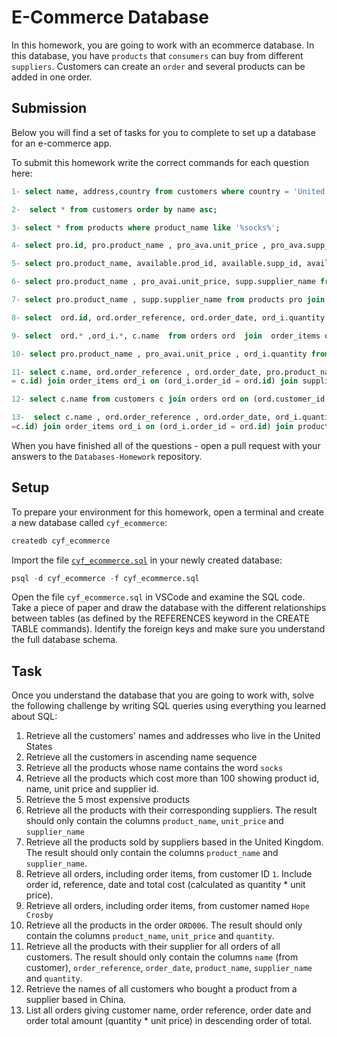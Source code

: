 # E-Commerce Database

In this homework, you are going to work with an ecommerce database. In this database, you have `products` that `consumers` can buy from different `suppliers`. Customers can create an `order` and several products can be added in one order.

## Submission

Below you will find a set of tasks for you to complete to set up a database for an e-commerce app.

To submit this homework write the correct commands for each question here:
```sql
1- select name, address,country from customers where country = 'United States';

2-  select * from customers order by name asc;

3- select * from products where product_name like '%socks%';

4- select pro.id, pro.product_name , pro_ava.unit_price , pro_ava.supp_id from products pro join product_availability pro_ava on (pro_ava.prod_id = pro.id) where pro_ava.unit_price > 100;

5- select pro.product_name, available.prod_id, available.supp_id, available.unit_price from product_availability available join products pro on (available.prod_id = pro.id) order by unit_price desc limit 5;

6- select pro.product_name , pro_avai.unit_price, supp.supplier_name from products pro join product_availability pro_avai on (pro_avai.prod_id = pro.id) join suppliers supp on (pro_avai.supp_id = supp.id);

7- select pro.product_name , supp.supplier_name from products pro join product_availability pro_avai on(pro_avai.prod_id = pro.id) join suppliers supp on(pro_avai.supp_id = supp.id) where supp.country = 'United Kingdom';

8- select  ord.id, ord.order_reference, ord.order_date, ord_i.quantity * pro_avai.unit_price as total_cost, ord.customer_id from orders ord join order_items ord_i on (ord_i.order_id = ord.id) join product_availability pro_avai on (pro_avai.prod_id = ord_i.product_id) where ord.customer_id = '1';

9- select  ord.* ,ord_i.*, c.name  from orders ord  join  order_items ord_i on (ord_i.order_id = ord.id) inner join customers c on (ord.customer_id = c.id) where c.name = 'Hope Crosby';

10- select pro.product_name , pro_avai.unit_price , ord_i.quantity from products pro join product_availability pro_avai on (pro_avai.prod_id = pro.id) join order_items ord_i on (pro.id = ord_i.product_id) join orders ord on (ord_i.order_id = ord.id)  where ord.order_reference = 'ORD006';

11- select c.name, ord.order_reference , ord.order_date, pro.product_name, supp.supplier_name , ord_i.quantity from customers c join orders ord on ( ord.customer_id 
= c.id) join order_items ord_i on (ord_i.order_id = ord.id) join suppliers supp on (ord_i.supplier_id = supp.id) join products pro on (ord_i.product_id = pro.id);

12- select c.name from customers c join orders ord on (ord.customer_id = c.id) join order_items ord_i on (ord_i.order_id = ord.id) join suppliers supp on (ord_i.supplier_id = supp.id) where supp.country = 'China';

13-  select c.name , ord.order_reference , ord.order_date, ord_i.quantity * pro_avai.unit_price  as total_amount from customers c join orders ord on (ord.customer_id 
=c.id) join order_items ord_i on (ord_i.order_id = ord.id) join product_availability pro_avai on (pro_avai.prod_id = ord_i.product_id) order by total_amount desc;

```

When you have finished all of the questions - open a pull request with your answers to the `Databases-Homework` repository.

## Setup

To prepare your environment for this homework, open a terminal and create a new database called `cyf_ecommerce`:

```sql
createdb cyf_ecommerce
```

Import the file [`cyf_ecommerce.sql`](./cyf_ecommerce.sql) in your newly created database:

```sql
psql -d cyf_ecommerce -f cyf_ecommerce.sql
```

Open the file `cyf_ecommerce.sql` in VSCode and examine the SQL code. Take a piece of paper and draw the database with the different relationships between tables (as defined by the REFERENCES keyword in the CREATE TABLE commands). Identify the foreign keys and make sure you understand the full database schema.

## Task

Once you understand the database that you are going to work with, solve the following challenge by writing SQL queries using everything you learned about SQL:

1. Retrieve all the customers' names and addresses who live in the United States
2. Retrieve all the customers in ascending name sequence
3. Retrieve all the products whose name contains the word `socks`
4. Retrieve all the products which cost more than 100 showing product id, name, unit price and supplier id.
5. Retrieve the 5 most expensive products
6. Retrieve all the products with their corresponding suppliers. The result should only contain the columns `product_name`, `unit_price` and `supplier_name`
7. Retrieve all the products sold by suppliers based in the United Kingdom. The result should only contain the columns `product_name` and `supplier_name`.
8. Retrieve all orders, including order items, from customer ID `1`. Include order id, reference, date and total cost (calculated as quantity * unit price).
9. Retrieve all orders, including order items, from customer named `Hope Crosby`
10. Retrieve all the products in the order `ORD006`. The result should only contain the columns `product_name`, `unit_price` and `quantity`.
11. Retrieve all the products with their supplier for all orders of all customers. The result should only contain the columns `name` (from customer), `order_reference`, `order_date`, `product_name`, `supplier_name` and `quantity`.
12. Retrieve the names of all customers who bought a product from a supplier based in China.
13. List all orders giving customer name, order reference, order date and order total amount (quantity * unit price) in descending order of total.

